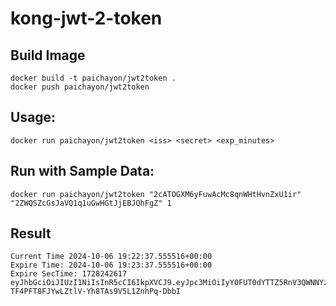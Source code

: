 # kong-jwt-2-token

## Build Image
```
docker build -t paichayon/jwt2token .
docker push paichayon/jwt2token
```

## Usage: 
```
docker run paichayon/jwt2token <iss> <secret> <exp_minutes>
```

## Run with Sample Data:
```
docker run paichayon/jwt2token "2cATOGXM6yFuwAcMc8qnWHtHvnZxU1ir" "2ZWQSZcGsJaVQ1q1uGwHGtJjEBJQhFgZ" 1
```

## Result
```
Current Time 2024-10-06 19:22:37.555516+00:00
Expire Time: 2024-10-06 19:23:37.555516+00:00
Expire SecTime: 1728242617
eyJhbGciOiJIUzI1NiIsInR5cCI6IkpXVCJ9.eyJpc3MiOiIyY0FUT0dYTTZ5RnV3QWNNYzhxbldIdEh2blp4VTFpciIsImV4cCI6MTcyODI0MjYxN30.SD3J-TF4PFT8FJYwLZtlV-Yh8TAs9V5L1ZnhPq-DbbI
```
